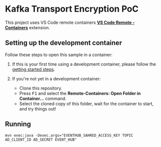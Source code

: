 # Kafka Transport Encryption PoC

This project uses VS Code remote containers **[VS Code Remote - Containers](https://aka.ms/vscode-remote/containers)** extension.

## Setting up the development container

Follow these steps to open this sample in a container:

1. If this is your first time using a development container, please follow the [getting started steps](https://aka.ms/vscode-remote/containers/getting-started).

2. If you're not yet in a development container:
   - Clone this repository.
   - Press <kbd>F1</kbd> and select the **Remote-Containers: Open Folder in Container...** command.
   - Select the cloned copy of this folder, wait for the container to start, and try things out!

## Running

`mvn exec:java -Dexec.args="EVENTHUB_SAHRED_ACCESS_KEY TOPIC AD_CLIENT_ID AD_SECRET EVENT_HUB"`

